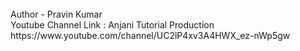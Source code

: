 <br>
Author - Pravin Kumar
<br>
Youtube Channel Link : Anjani Tutorial Production
<br>
https://www.youtube.com/channel/UC2lP4xv3A4HWX_ez-nWp5gw
